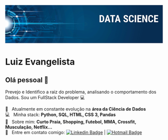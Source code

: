 <img width="auto" src="//github.com/luizevans/luizevans/blob/master/banner.png">


# Luiz Evangelista

## Olá pessoal 👋
Prevejo e Identifico a raiz do problema, analisando o comportamento dos Dados.
Sou um FullStack Developer :computer:

 :rocket:  &nbsp; Atualmente em constante evolução na **área da Ciência de Dados**
 <br/> :computer: &nbsp; Minha stack: **Python, SQL, HTML, CSS 3, Pandas**
 <br/> 💬  &nbsp; Sobre mim: **Curto Praia, Shopping, Futebol, MMA, Crossfit, Musculação, Netflix...**
 <br/> :email: &nbsp; Entre em contato comigo: [![Linkedin Badge](https://img.shields.io/badge/-LuizEvangelista-blue?style=flat-square&logo=Linkedin&logoColor=white&link=https://www.linkedin.com/in/devluizevans/)](https://www.linkedin.com/in/devluizevans/) 
| 
[![Hotmail Badge](https://img.shields.io/badge/-dev_luizevans@outlook.com-c14438?style=flat-square&logo=Hotmail&logoColor=Blue&link=mailto:dev_luizevans@outlook.com)](mailto:dev_luizevans@outlook.com)
